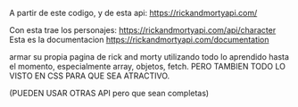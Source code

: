 A partir de este codigo, y de esta api: https://rickandmortyapi.com/

Con esta trae los personajes: https://rickandmortyapi.com/api/character
Esta es la documentacion https://rickandmortyapi.com/documentation

armar su propia pagina de rick and morty utilizando todo lo aprendido hasta el momento, especialmente array, objetos, fetch. PERO TAMBIEN TODO LO VISTO EN CSS PARA QUE SEA ATRACTIVO.  

(PUEDEN USAR OTRAS API pero que sean completas)